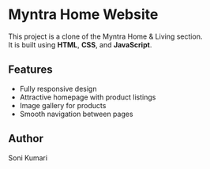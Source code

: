 # Myntra Home Website

This project is a clone of the Myntra Home & Living section.  
It is built using **HTML**, **CSS**, and **JavaScript**.  

## Features
- Fully responsive design  
- Attractive homepage with product listings  
- Image gallery for products  
- Smooth navigation between pages

## Author
Soni Kumari
